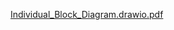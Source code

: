 [Individual_Block_Diagram.drawio.pdf](https://github.com/user-attachments/files/18627541/Individual_Block_Diagram.drawio.pdf)
